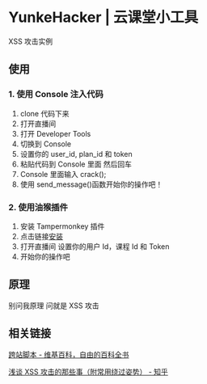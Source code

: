 # YunkeHacker | 云课堂小工具

XSS 攻击实例

## 使用

### 1. 使用 Console 注入代码

1. clone 代码下来
2. 打开直播间
3. 打开 Developer Tools
4. 切换到 Console
5. 设置你的 user_id, plan_id 和 token
6. 粘贴代码到 Console 里面 然后回车
7. Console 里面输入 crack();
8. 使用 send_message()函数开始你的操作吧！

### 2. 使用油猴插件

1. 安装 Tampermonkey 插件
2. 点击链接[安装](https://github.com/zHElEARN/YunkeHacker/raw/master/YunkeHacker.user.js)
3. 打开直播间 设置你的用户 Id，课程 Id 和 Token
4. 开始你的操作吧

## 原理

别问我原理 问就是 XSS 攻击

## 相关链接

[跨站脚本 - 维基百科，自由的百科全书](https://zh.wikipedia.org/wiki/XSS)

[浅谈 XSS 攻击的那些事（附常用绕过姿势） - 知乎](https://zhuanlan.zhihu.com/p/26177815)
